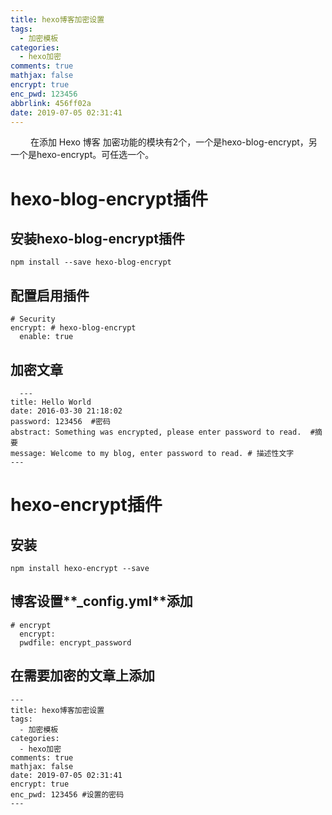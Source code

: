 ```yaml
---
title: hexo博客加密设置
tags:
  - 加密模板
categories:
  - hexo加密
comments: true
mathjax: false
encrypt: true
enc_pwd: 123456
abbrlink: 456ff02a
date: 2019-07-05 02:31:41
---
```


&emsp;&emsp; 在添加 Hexo 博客 加密功能的模块有2个，一个是hexo-blog-encrypt，另一个是hexo-encrypt。可任选一个。
# hexo-blog-encrypt插件
## 安装hexo-blog-encrypt插件
```
npm install --save hexo-blog-encrypt
```
## 配置启用插件
```
# Security
encrypt: # hexo-blog-encrypt
  enable: true
  ```
## 加密文章
```
  ---
title: Hello World
date: 2016-03-30 21:18:02
password: 123456  #密码
abstract: Something was encrypted, please enter password to read.  #摘要
message: Welcome to my blog, enter password to read. # 描述性文字
---
```
<escape><!-- more --></escape>

# hexo-encrypt插件
##  安装
```
npm install hexo-encrypt --save
```
## 博客设置**_config.yml**添加
```
# encrypt
  encrypt:     
  pwdfile: encrypt_password
```
## 在需要加密的文章上添加
```
---
title: hexo博客加密设置
tags:
  - 加密模板
categories:
  - hexo加密
comments: true
mathjax: false
date: 2019-07-05 02:31:41
encrypt: true 
enc_pwd: 123456 #设置的密码
---
```



